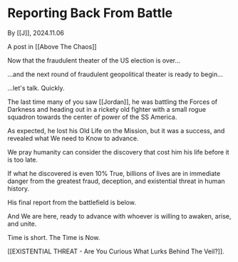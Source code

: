 # Reporting Back From Battle

By [[J]], 2024.11.06 

A post in [[Above The Chaos]]  

Now that the fraudulent theater of the US election is over...

...and the next round of fraudulent geopolitical theater is ready to begin... 

...let's talk. Quickly. 

The last time many of you saw [[Jordan]], he was battling the Forces of Darkness and heading out in a rickety old fighter with a small rogue squadron towards the center of power of the SS America. 

As expected, he lost his Old Life on the Mission, but it was a success, and revealed what We need to Know to advance. 

We pray humanity can consider the discovery that cost him his life before it is too late. 

If what he discovered is even 10% True, billions of lives are in immediate danger from the greatest fraud, deception, and existential threat in human history.

His final report from the battlefield is below. 

And We are here, ready to advance with whoever is willing to awaken, arise, and unite. 

Time is short. The Time is Now. 

[[EXISTENTIAL THREAT - Are You Curious What Lurks Behind The Veil?]]. 


